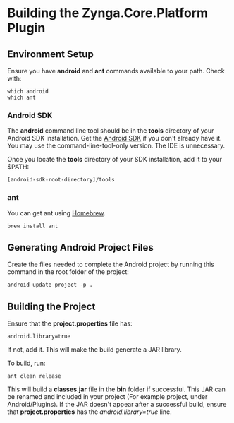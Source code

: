 # Building the Zynga.Core.Platform Plugin

## Environment Setup

Ensure you have **android** and **ant** commands available to your path. Check with:
```
which android
which ant
```

### Android SDK

The **android** command line tool should be in the **tools** directory of your Android SDK installation. Get the [Android SDK](https://developer.android.com/studio/index.html#downloads) if you don't already have it. You may use the command-line-tool-only version. The IDE is unnecessary.

Once you locate the **tools** directory of your SDK installation, add it to your $PATH:
```
[android-sdk-root-directory]/tools
```

### ant

You can get ant using [Homebrew](http://brew.sh/).
```
brew install ant
```

## Generating Android Project Files

Create the files needed to complete the Android project by running this command in the root folder of the project:
```
android update project -p .
```

## Building the Project

Ensure that the **project.properties** file has:
```
android.library=true
```
If not, add it. This will make the build generate a JAR library.

To build, run:
```
ant clean release
```

This will build a **classes.jar** file in the **bin** folder if successful. This JAR can be renamed and included in your project (For example project, under Android/Plugins). If the JAR doesn't appear after a successful build, ensure that **project.properties** has the *android.library=true* line. 
